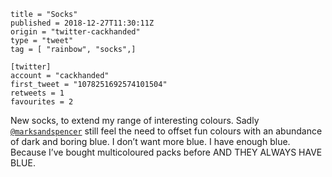 ```
title = "Socks"
published = 2018-12-27T11:30:11Z
origin = "twitter-cackhanded"
type = "tweet"
tag = [ "rainbow", "socks",]

[twitter]
account = "cackhanded"
first_tweet = "1078251692574101504"
retweets = 1
favourites = 2
```

New socks, to extend my range of interesting colours. Sadly [`@marksandspencer`](https://twitter.com/marksandspencer) still feel the need to offset fun colours with an abundance of dark and boring blue. I don’t want more blue. I have enough blue. Because I’ve bought multicoloured packs before AND THEY ALWAYS HAVE BLUE.

<p class='image'><img src='https://mnf.m17s.net/twitter/1078251692574101504/Dva4LwTW0AAEwSc.jpg' alt=''></p>


